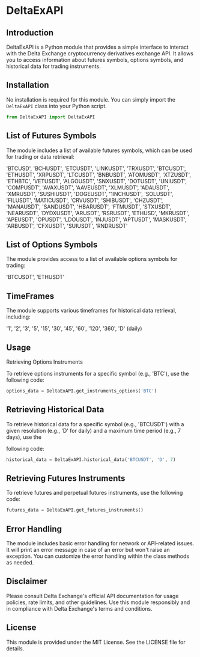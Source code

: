 # DeltaExAPI

## Introduction

DeltaExAPI is a Python module that provides a simple interface to interact with the Delta Exchange cryptocurrency derivatives exchange API. It allows you to access information about futures symbols, options symbols, and historical data for trading instruments.

## Installation

No installation is required for this module. You can simply import the `DeltaExAPI` class into your Python script.

```python
from DeltaExAPI import DeltaExAPI
```


## List of Futures Symbols

The module includes a list of available futures symbols, which can be used for trading or data retrieval:

'BTCUSD', 'BCHUSDT', 'ETCUSDT', 'LINKUSDT', 'TRXUSDT', 'BTCUSDT', 'ETHUSDT', 'XRPUSDT', 'LTCUSDT', 'BNBUSDT', 'ATOMUSDT', 'XTZUSDT', 'ETHBTC', 'VETUSDT', 'ALGOUSDT', 'SNXUSDT', 'DOTUSDT', 'UNIUSDT', 'COMPUSDT', 'AVAXUSDT', 'AAVEUSDT', 'XLMUSDT', 'ADAUSDT', 'XMRUSDT', 'SUSHIUSDT', 'DOGEUSDT', '1INCHUSDT', 'SOLUSDT', 'FILUSDT', 'MATICUSDT', 'CRVUSDT', 'SHIBUSDT', 'CHZUSDT', 'MANAUSDT', 'SANDUSDT', 'HBARUSDT', 'FTMUSDT', 'STXUSDT', 'NEARUSDT', 'DYDXUSDT', 'ARUSDT', 'RSRUSDT', 'ETHUSD', 'MKRUSDT', 'APEUSDT', 'OPUSDT', 'LDOUSDT', 'INJUSDT', 'APTUSDT', 'MASKUSDT', 'ARBUSDT', 'CFXUSDT', 'SUIUSDT', 'RNDRUSDT'

## List of Options Symbols

The module provides access to a list of available options symbols for trading:

'BTCUSDT', 'ETHUSDT'

## TimeFrames

The module supports various timeframes for historical data retrieval, including:

'1', '2', '3', '5', '15', '30', '45', '60', '120', '360', 'D' (daily)

## Usage

Retrieving Options Instruments

To retrieve options instruments for a specific symbol (e.g., 'BTC'), use the following code:

```python
options_data = DeltaExAPI.get_instruments_options('BTC')
```

## Retrieving Historical Data

To retrieve historical data for a specific symbol (e.g., 'BTCUSDT') with a given resolution (e.g., 'D' for daily) and a maximum time period (e.g., 7 days), use the 

following code:

```python
historical_data = DeltaExAPI.historical_data('BTCUSDT', 'D', 7)
```

## Retrieving Futures Instruments

To retrieve futures and perpetual futures instruments, use the following code:


```python
futures_data = DeltaExAPI.get_futures_instruments()
```
## Error Handling
The module includes basic error handling for network or API-related issues. It will print an error message in case of an error but won't raise an exception. You can customize the error handling within the class methods as needed.

## Disclaimer
Please consult Delta Exchange's official API documentation for usage policies, rate limits, and other guidelines. Use this module responsibly and in compliance with Delta Exchange's terms and conditions.

## License
This module is provided under the MIT License. See the LICENSE file for details.

